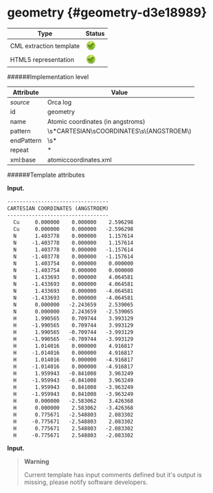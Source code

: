 # geometry {#geometry-d3e18989}


| Type                                                                                                                                                | Status                                                                                                                                              |
|----|----|
| CML extraction template                                                                                                                             | ![](/imgs/Total.png)                                                                                                                                |
| HTML5 representation                                                                                                                                | ![](/imgs/Total.png)                                                                                                                                |

######Implementation level

| Attribute                                                                                                                                           | Value                                                                                                                                               |
|----|----|
| *source*                                                                                                                                            | Orca log                                                                                                                                            |
| id                                                                                                                                                  | geometry                                                                                                                                            |
| name                                                                                                                                                | Atomic coordinates (in angstroms)                                                                                                                   |
| pattern                                                                                                                                             | \\s\*CARTESIAN\\sCOORDINATES\\s\\(ANGSTROEM\\)                                                                                                      |
| endPattern                                                                                                                                          | \\s\*                                                                                                                                               |
| repeat                                                                                                                                              | \*                                                                                                                                                  |
| xml:base                                                                                                                                            | atomiccoordinates.xml                                                                                                                               |

######Template attributes

**Input.**

    ---------------------------------
    CARTESIAN COORDINATES (ANGSTROEM)
    ---------------------------------
      Cu     0.000000    0.000000    2.596298
      Cu     0.000000    0.000000   -2.596298
      N      1.403778    0.000000    1.157614
      N     -1.403778    0.000000    1.157614
      N      1.403778    0.000000   -1.157614
      N     -1.403778    0.000000   -1.157614
      N      1.403754    0.000000    0.000000
      N     -1.403754    0.000000    0.000000
      N      1.433693    0.000000    4.064581
      N     -1.433693    0.000000    4.064581
      N      1.433693    0.000000   -4.064581
      N     -1.433693    0.000000   -4.064581
      N      0.000000   -2.243659    2.539065
      N      0.000000    2.243659   -2.539065
      H      1.990565    0.709744    3.993129
      H     -1.990565    0.709744    3.993129
      H      1.990565   -0.709744   -3.993129
      H     -1.990565   -0.709744   -3.993129
      H      1.014016    0.000000    4.916817
      H     -1.014016    0.000000    4.916817
      H      1.014016    0.000000   -4.916817
      H     -1.014016    0.000000   -4.916817
      H      1.959943   -0.841008    3.963249
      H     -1.959943   -0.841008    3.963249
      H      1.959943    0.841008   -3.963249
      H     -1.959943    0.841008   -3.963249
      H      0.000000   -2.583062    3.426368
      H      0.000000    2.583062   -3.426368
      H      0.775671   -2.548803    2.083302
      H     -0.775671   -2.548803    2.083302
      H      0.775671    2.548803   -2.083302
      H     -0.775671    2.548803   -2.083302

        

**Input.**

> **Warning**
>
> Current template has input comments defined but it's output is missing, please notify software developers.

